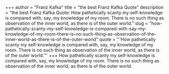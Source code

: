 +++
author = "Franz Kafka"
title = "the best Franz Kafka Quote"
description = "the best Franz Kafka Quote: How pathetically scanty my self-knowledge is compared with, say, my knowledge of my room. There is no such thing as observation of the inner world, as there is of the outer world."
slug = "how-pathetically-scanty-my-self-knowledge-is-compared-with-say-my-knowledge-of-my-room-there-is-no-such-thing-as-observation-of-the-inner-world-as-there-is-of-the-outer-world"
quote = '''How pathetically scanty my self-knowledge is compared with, say, my knowledge of my room. There is no such thing as observation of the inner world, as there is of the outer world.'''
+++
How pathetically scanty my self-knowledge is compared with, say, my knowledge of my room. There is no such thing as observation of the inner world, as there is of the outer world.
